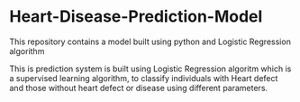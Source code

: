 # Heart-Disease-Prediction-Model
This  repository contains a model built using python and Logistic Regression algorithm


This is prediction system is built using Logistic Regression algoritm which is a supervised learning algorithm, to
classify individuals with Heart defect and those without heart defect or disease using different parameters.
